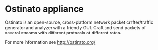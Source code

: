 # Ostinato appliance

Ostinato is an open-source, cross-platform network packet
crafter/traffic generator and analyzer with a friendly GUI.
Craft and send packets of several streams with different
protocols at different rates.

For more information see http://ostinato.org/
